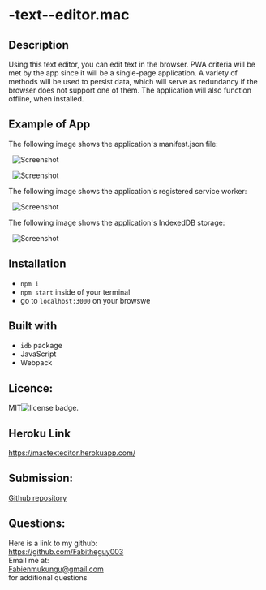 # -text--editor.mac

## Description

Using this text editor, you can edit text in the browser. PWA criteria will be met by the app since it will be a single-page application. A variety of methods will be used to persist data, which will serve as redundancy if the browser does not support one of them. The application will also function offline, when installed.

## Example of App

The following image shows the application's manifest.json file:

&nbsp;
![Screenshot](./client/src/images/M.A.C%20and%202%20more%20pages%20-%20Personal%20-%20Microsoft%E2%80%8B%20Edge%202023-03-23%2012_01_21%20PM.png)


&nbsp;
![Screenshot](./client/src/images/M.A.C%20and%202%20more%20pages%20-%20Personal%20-%20Microsoft%E2%80%8B%20Edge%202023-03-23%2012_01_57%20PM.png)

The following image shows the application's registered service worker:

&nbsp;
![Screenshot](./client/src/images/M.A.C%20and%202%20more%20pages%20-%20Personal%20-%20Microsoft%E2%80%8B%20Edge%202023-03-23%2012_02_06%20PM.png)


The following image shows the application's IndexedDB storage:

&nbsp;
![Screenshot](./client/src/images/M.A.C%20and%202%20more%20pages%20-%20Personal%20-%20Microsoft%E2%80%8B%20Edge%202023-03-23%2012_02_32%20PM.png)


## Installation
 - ```npm i```
 - ```npm start``` inside of your terminal
 - go to ```localhost:3000``` on your browswe

## Built with
 - ```idb``` package
 - JavaScript
 - Webpack


## Licence: 

MIT![license badge](https://img.shields.io/badge/license-MIT-brightgreen).


## Heroku Link
https://mactexteditor.herokuapp.com/


## Submission:
 [Github repository](https://github.com/Fabitheguy003/-text--editor.mac)

## Questions:
 Here is a link to my github:  
https://github.com/Fabitheguy003  
 Email me at:  
Fabienmukungu@gmail.com  
for additional questions